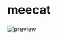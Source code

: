 # meecat


![preview](https://raw.githubusercontent.com/coolcode/meecat/master/static/meecat20170827210024.png)

  
